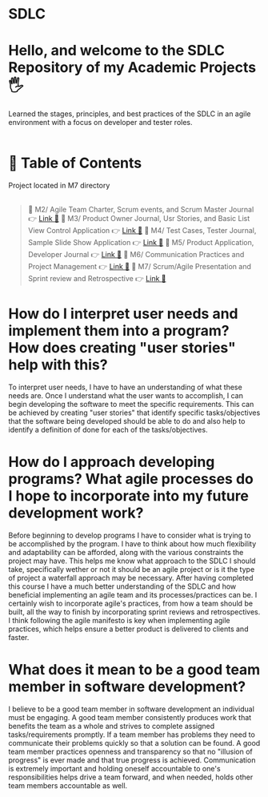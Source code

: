 # SDLC

# Hello, and welcome to the SDLC Repository of my Academic Projects🖐️

Learned the stages, principles, and best practices of the SDLC in an agile environment with a focus on developer and tester roles.<br><br>

# 📖 Table of Contents

Project located in M7 directory<br><br>

> 📌 M2/ Agile Team Charter, Scrum events, and Scrum Master Journal 👉 [Link 🔗](https://www.github.com/JustinStarrSNHU/SDLC/tree/main/M2)
📌 M3/ Product Owner Journal, Usr Stories, and Basic List View Control Application 👉 [Link 🔗](https://www.github.com/JustinStarrSNHU/SDLC/tree/main/M3)
📌 M4/ Test Cases, Tester Journal, Sample Slide Show Application 👉 [Link 🔗](https://www.github.com/JustinStarrSNHU/SDLC/tree/main/M4)
📌 M5/ Product Application, Developer Journal 👉 [Link 🔗](https://www.github.com/JustinStarrSNHU/SDLC/tree/main/M5)
📌 M6/ Communication Practices and Project Management 👉 [Link 🔗](https://www.github.com/JustinStarrSNHU/SDLC/tree/main/M6)
📌 M7/ Scrum/Agile Presentation and Sprint review and Retrospective 👉 [Link 🔗](https://www.github.com/JustinStarrSNHU/SDLC/tree/main/M7)

# How do I interpret user needs and implement them into a program? How does creating "user stories" help with this?

To interpret user needs, I have to have an understanding of what these needs are. Once I understand what the user wants to accomplish, I can begin developing the software to meet the specific requirements. This can be achieved by creating "user stories" that identify specific tasks/objectives that the software being developed should be able to do and also help to identify a definition of done for each of the tasks/objectives. 

# How do I approach developing programs? What agile processes do I hope to incorporate into my future development work?

Before beginning to develop programs I have to consider what is trying to be accomplished by the program. I have to think about how much flexibility and adaptability can be afforded,  along with the various constraints the project may have. This helps me know what approach to the SDLC I should take, specifically wether or not it should be an agile project or is it the type of project a waterfall approach may be necessary. After having completed this course I have a much better understanding of the SDLC and how beneficial implementing an agile team and its processes/practices can be. I certainly wish to incorporate agile's practices, from how a team should be built, all the way to finish by incorporating sprint reviews and retrospectives. I think following the agile manifesto is key when implementing agile practices, which helps ensure a better product is delivered to clients and faster.

# What does it mean to be a good team member in software development?

I believe to be a good team member in software development an individual must be engaging. A good team member consistently produces work that benefits the team as a whole and strives to complete assigned tasks/requirements promptly. If a team member has problems they need to communicate their problems quickly so that a solution can be found. A good team member practices openness and transparency so that no "illusion of progress" is ever made and that true progress is achieved. Communication is extremely important and holding oneself accountable to one's responsibilities helps drive a team forward, and when needed, holds other team members accountable as well.